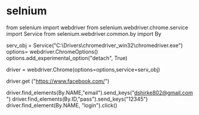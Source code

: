 # selnium

from selenium import webdriver
from selenium.webdriver.chrome.service import Service
from selenium.webdriver.common.by import By

serv_obj = Service("C:\Drivers\chromedriver_win32\chromedriver.exe")
options= webdriver.ChromeOptions()
options.add_experimental_option("detach", True)

driver = webdriver.Chrome(options=options,service=serv_obj)

driver.get ("https://www.facebook.com/")

driver.find_elements(By.NAME,"email").send_keys("dshirke802@gmail.com")
driver.find_elements(By.ID,"pass").send_keys("12345")
driver.find_element(By.NAME, "login").click()
